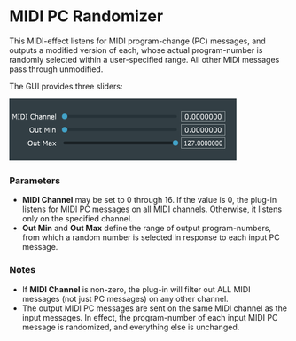 # MIDI PC Randomizer
This MIDI-effect listens for MIDI program-change (PC) messages, and outputs a modified version of each, whose actual program-number is randomly selected within a user-specified range. All other MIDI messages pass through unmodified.

The GUI provides three sliders:

![screenshot](./MIDI-PC-Randomizer.png)

### Parameters

- **MIDI Channel** may be set to 0 through 16. If the value is 0, the plug-in listens for MIDI PC messages on all MIDI channels. Otherwise, it listens only on the specified channel.
- **Out Min** and **Out Max** define the range of output program-numbers, from which a random number is selected in response to each input PC message.

### Notes

- If **MIDI Channel** is non-zero, the plug-in will filter out ALL MIDI messages (not just PC messages) on any other channel.
- The output MIDI PC messages are sent on the same MIDI channel as the input messages. In effect, the program-number of each input MIDI PC message is randomized, and everything else is unchanged.

